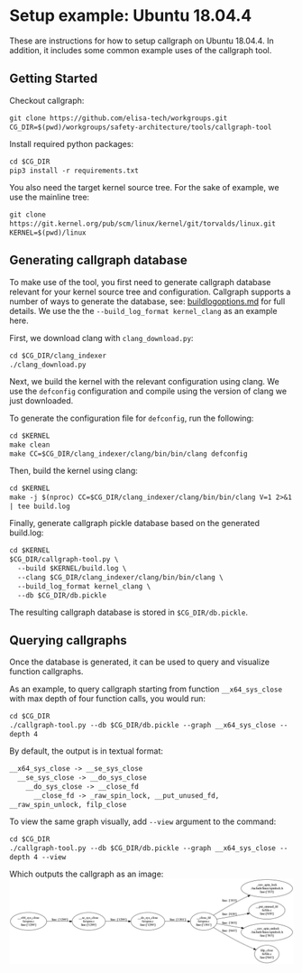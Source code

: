 <!--
SPDX-FileCopyrightText: 2019 Bayerische Motoren Werke Aktiengesellschaft (BMW AG)

SPDX-License-Identifier: CC-BY-SA-4.0
-->

# Setup example: Ubuntu 18.04.4
These are instructions for how to setup callgraph on Ubuntu 18.04.4. In addition, it includes some common example uses of the callgraph tool.

## Getting Started
Checkout callgraph:
```
git clone https://github.com/elisa-tech/workgroups.git
CG_DIR=$(pwd)/workgroups/safety-architecture/tools/callgraph-tool
```

Install required python packages:
```
cd $CG_DIR
pip3 install -r requirements.txt
```

You also need the target kernel source tree. For the sake of example, we use the mainline tree:
```
git clone https://git.kernel.org/pub/scm/linux/kernel/git/torvalds/linux.git
KERNEL=$(pwd)/linux
```

## Generating callgraph database
To make use of the tool, you first need to generate callgraph database relevant for your kernel source tree and configuration. Callgraph supports a number of ways to generate the database, see: [buildlogoptions.md](https://github.com/elisa-tech/workgroups/blob/master/safety-architecture/tools/callgraph-tool/doc/buildlogoptions.md) for full details. We use the the `--build_log_format kernel_clang` as an example here.

First, we download clang with `clang_download.py`:
```
cd $CG_DIR/clang_indexer
./clang_download.py
```

Next, we build the kernel with the relevant configuration using clang. We use the `defconfig` configuration and compile using the version of clang we just downloaded.

To generate the configuration file for `defconfig`, run the following:
```
cd $KERNEL
make clean
make CC=$CG_DIR/clang_indexer/clang/bin/bin/clang defconfig
```

Then, build the kernel using clang:
```
cd $KERNEL
make -j $(nproc) CC=$CG_DIR/clang_indexer/clang/bin/bin/clang V=1 2>&1 | tee build.log
```

Finally, generate callgraph pickle database based on the generated build.log:
```
cd $KERNEL
$CG_DIR/callgraph-tool.py \
  --build $KERNEL/build.log \
  --clang $CG_DIR/clang_indexer/clang/bin/bin/clang \
  --build_log_format kernel_clang \
  --db $CG_DIR/db.pickle
```

The resulting callgraph database is stored in `$CG_DIR/db.pickle`.

## Querying callgraphs
Once the database is generated, it can be used to query and visualize function callgraphs.

As an example, to query callgraph starting from function `__x64_sys_close` with max depth of four function calls, you would run:
```
cd $CG_DIR
./callgraph-tool.py --db $CG_DIR/db.pickle --graph __x64_sys_close --depth 4
```
By default, the output is in textual format:
```
__x64_sys_close -> __se_sys_close
  __se_sys_close -> __do_sys_close
    __do_sys_close -> __close_fd
      __close_fd -> _raw_spin_lock, __put_unused_fd, __raw_spin_unlock, filp_close
```
To view the same graph visually, add `--view` argument to the command:
```
cd $CG_DIR
./callgraph-tool.py --db $CG_DIR/db.pickle --graph __x64_sys_close --depth 4 --view
```
Which outputs the callgraph as an image:
<img src=sys_close.png width="900">

